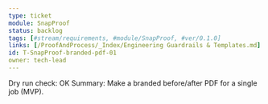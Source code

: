 ```yaml
---
type: ticket
module: SnapProof
status: backlog
tags: [#stream/requirements, #module/SnapProof, #ver/0.1.0]
links: [/ProofAndProcess/_Index/Engineering Guardrails & Templates.md]
id: T-SnapProof-branded-pdf-01
owner: tech-lead
---
```

Dry run check: OK
Summary: Make a branded before/after PDF for a single job (MVP).